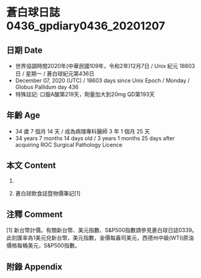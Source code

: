 [_metadata_:encoding]: - "utf-8"
[_metadata_:language]: - "zh-Hant-TW"
[_metadata_:fileformat]: - "markdown"
[_metadata_:MIME_type]: - "text/plain"
[_metadata_:markdown_version]: - "commonmark version 0.29"
[_metadata_:markdown_spec]: - "https://spec.commonmark.org/0.29/"

# 蒼白球日誌0436_gpdiary0436_20201207 #

## 日期 Date ##

* 世界協調時間2020年(中華民國109年，令和2年)12月7日 / Unix 紀元 18603 日 / 星期一 / 蒼白球紀元第436日
* December 07, 2020 (UTC) / 18603 days since Unix Epoch / Monday / Globus Pallidum day 436
* 特殊註記: 口服A酸第219天，劑量加大到20mg QD第193天

## 年齡 Age ##

* 34 歲 7 個月 14 天 / 成為病理專科醫師 3 年 1 個月 25 天
* 34 years 7 months 14 days old / 3 years 1 months 25 days after acquiring ROC Surgical Pathology Licence

## 本文 Content ##

1. 

    
2. 蒼白球飲食誌暨物價筆記[1]

    

## 注釋 Comment ##

[1] 新台幣計價。有關新台幣、美元指數、S&P500指數請參見蒼白球日誌0339。此刻匯率為1美元兌新台幣，美元指數，金價每盎司美元，西德州中級(WTI)原油價格每桶美元，S&P500指數。



## 附錄 Appendix ##

